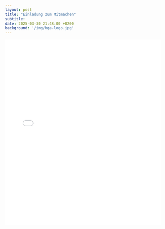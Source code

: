 ```yaml
---
layout: post
title: "Einladung zum Mitmachen"
subtitle:
date: 2025-03-30 21:48:00 +0200
background: '/img/bga-logo.jpg'
---
```


<iframe src="/pdf/BgA_Einladung.pdf" width="100%" height="600px" style="border: none;">
    <p>Ihr Browser unterstützt keine eingebetteten PDFs. Sie können das PDF <a href="/pdf/BgA_Einladung.pdf">hier herunterladen</a>.</p>
</iframe>
